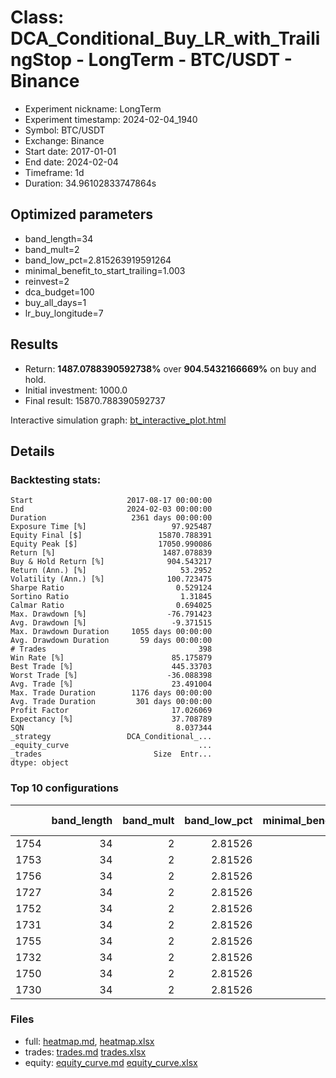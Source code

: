 # Class: DCA_Conditional_Buy_LR_with_TrailingStop - LongTerm - BTC/USDT - Binance

- Experiment nickname: LongTerm 
- Experiment timestamp: 2024-02-04_1940 
- Symbol: BTC/USDT
- Exchange: Binance
- Start date: 2017-01-01
- End date: 2024-02-04
- Timeframe: 1d
- Duration: 34.96102833747864s

## Optimized parameters

- band_length=34
- band_mult=2
- band_low_pct=2.815263919591264
- minimal_benefit_to_start_trailing=1.003
- reinvest=2
- dca_budget=100
- buy_all_days=1
- lr_buy_longitude=7

## Results

- Return: **1487.0788390592738%** over **904.5432166669%** on buy and hold.
- Initial investment: 1000.0
- Final result: 15870.788390592737

Interactive simulation graph: [bt_interactive_plot.html](bt_interactive_plot.html)

## Details 
### Backtesting stats:

```
Start                     2017-08-17 00:00:00
End                       2024-02-03 00:00:00
Duration                   2361 days 00:00:00
Exposure Time [%]                   97.925487
Equity Final [$]                 15870.788391
Equity Peak [$]                  17050.990086
Return [%]                        1487.078839
Buy & Hold Return [%]              904.543217
Return (Ann.) [%]                     53.2952
Volatility (Ann.) [%]              100.723475
Sharpe Ratio                         0.529124
Sortino Ratio                         1.31845
Calmar Ratio                         0.694025
Max. Drawdown [%]                  -76.791423
Avg. Drawdown [%]                   -9.371515
Max. Drawdown Duration     1055 days 00:00:00
Avg. Drawdown Duration       59 days 00:00:00
# Trades                                  398
Win Rate [%]                        85.175879
Best Trade [%]                      445.33703
Worst Trade [%]                    -36.088398
Avg. Trade [%]                      23.491004
Max. Trade Duration        1176 days 00:00:00
Avg. Trade Duration         301 days 00:00:00
Profit Factor                       17.026069
Expectancy [%]                      37.708789
SQN                                  8.037344
_strategy                 DCA_Conditional_...
_equity_curve                             ...
_trades                         Size  Entr...
dtype: object
```

### Top 10 configurations

|      |   band_length |   band_mult |   band_low_pct |   minimal_benefit_to_start_trailing |   reinvest |   dca_budget |   buy_all_days |   lr_buy_longitude |   Return [%] |
|-----:|--------------:|------------:|---------------:|------------------------------------:|-----------:|-------------:|---------------:|-------------------:|-------------:|
| 1754 |            34 |           2 |        2.81526 |                               1.003 |          2 |          100 |              1 |                  7 |      1487.08 |
| 1753 |            34 |           2 |        2.81526 |                               1.003 |          2 |          100 |              1 |                  6 |      1456.31 |
| 1756 |            34 |           2 |        2.81526 |                               1.003 |          2 |          100 |              1 |                  9 |      1429.81 |
| 1727 |            34 |           2 |        2.81526 |                               1.003 |          2 |           50 |              1 |                  2 |      1426.08 |
| 1752 |            34 |           2 |        2.81526 |                               1.003 |          2 |          100 |              1 |                  5 |      1425.63 |
| 1731 |            34 |           2 |        2.81526 |                               1.003 |          2 |           50 |              1 |                  6 |      1412.1  |
| 1755 |            34 |           2 |        2.81526 |                               1.003 |          2 |          100 |              1 |                  8 |      1409.46 |
| 1732 |            34 |           2 |        2.81526 |                               1.003 |          2 |           50 |              1 |                  7 |      1404.29 |
| 1750 |            34 |           2 |        2.81526 |                               1.003 |          2 |          100 |              1 |                  3 |      1400.09 |
| 1730 |            34 |           2 |        2.81526 |                               1.003 |          2 |           50 |              1 |                  5 |      1386.12 |

### Files

- full: [heatmap.md](heatmap_df.md), [heatmap.xlsx](heatmap_df.xlsx) 
- trades: [trades.md](trades.md) [trades.xlsx](trades.xlsx)
- equity: [equity_curve.md](equity_curve.md) [equity_curve.xlsx](equity_curve.xlsx)

